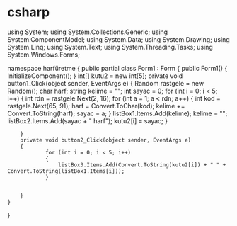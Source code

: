 # csharp
using System;
using System.Collections.Generic;
using System.ComponentModel;
using System.Data;
using System.Drawing;
using System.Linq;
using System.Text;
using System.Threading.Tasks;
using System.Windows.Forms;

namespace harfüretme
{
    public partial class Form1 : Form
    {
        public Form1()
        {
            InitializeComponent();
        }
        int[] kutu2 = new int[5];
        private void button1_Click(object sender, EventArgs e)
        {
                Random rastgele = new Random();
                char harf;
                string kelime = "";
                int sayac = 0;
                for (int i = 0; i < 5; i++)
                {
                    int rdn = rastgele.Next(2, 16);
                    for (int a = 1; a < rdn; a++)
                    {
                        int kod = rastgele.Next(65, 91);
                        harf = Convert.ToChar(kod);
                        kelime += Convert.ToString(harf); 
                        sayac = a;
                    }
                    listBox1.Items.Add(kelime);
                    kelime = "";
                    listBox2.Items.Add(sayac + " harf");
                    kutu2[i] = sayac;
                }
               
        }
        private void button2_Click(object sender, EventArgs e)
        {
                for (int i = 0; i < 5; i++)
                {
                    listBox3.Items.Add(Convert.ToString(kutu2[i]) + " " + Convert.ToString(listBox1.Items[i]));
                }

            
        }
    }
}
